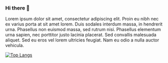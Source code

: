 ### Hi there 👋

Lorem ipsum dolor sit amet, consectetur adipiscing elit. Proin eu nibh nec ex varius porta at sit amet lorem. Duis sodales interdum massa, in hendrerit urna. Phasellus non euismod massa, sed rutrum nisi. Phasellus elementum urna sapien, nec porttitor justo lacinia placerat. Sed convallis malesuada aliquet. Sed eu eros vel lorem ultricies feugiat. Nam eu odio a nulla auctor vehicula.

<!--
**fran-diaz/fran-diaz** is a ✨ _special_ ✨ repository because its `README.md` (this file) appears on your GitHub profile.

Here are some ideas to get you started:

- 🔭 I’m currently working on ...
- 🌱 I’m currently learning ...
- 👯 I’m looking to collaborate on ...
- 🤔 I’m looking for help with ...
- 💬 Ask me about ...
- 📫 How to reach me: ...
- 😄 Pronouns: ...
- ⚡ Fun fact: ...
-->

[![Top Langs](https://github-readme-stats.vercel.app/api/top-langs/?username=fran-diaz)](https://github.com/fran-diaz/github-readme-stats)
